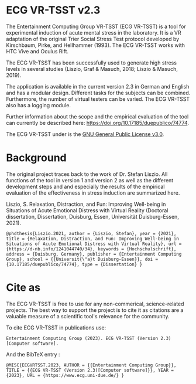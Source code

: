 # ECG VR-TSST v2.3

The Entertainment Computing Group VR-TSST (ECG VR-TSST) is a tool for experimental induction of acute mental stress in the laboratory. It is a VR adaptation of the original Trier Social Stress Test protocol developed by Kirschbaum, Pirke, and Hellhammer (1993). The ECG VR-TSST works with HTC Vive and Oculus Rift. 

The ECG VR-TSST has been successfully used to generate high stress levels in several studies (Liszio, Graf & Masuch, 2018; Liszio & Masuch, 2019). 

The application is available in the current version 2.3 in German and English and has a modular design. Different tasks for the subjects can be combined. Furthermore, the number of virtual testers can be varied. The ECG VR-TSST also has a logging module.

Further information about the scope and the empirical evaluation of the tool can currently be described here: https://doi.org/10.17185/duepublico/74774.

The ECG VR-TSST under is the [GNU General Public License v3.0](https://www.gnu.org/licenses/gpl-3.0.html). 

# Background
The original project traces back to the work of Dr. Stefan Liszio. All functions of the tool in version 1 and version 2 as well as the different development steps and and especially the results of the empirical evaluation of the effectiveness in stress induction are summarized here.

Liszio, S. Relaxation, Distraction, and Fun: Improving Well-being in Situations of Acute Emotional Distress with Virtual Reality (Doctoral dissertation, Dissertation, Duisburg, Essen, Universität Duisburg-Essen, 2021).

`@phdthesis{Liszio.2021,
 author = {Liszio, Stefan},
 year = {2021},
 title = {Relaxation, Distraction, and Fun: Improving Well-being in Situations of Acute Emotional Distress with Virtual Reality},
 url = {https://d-nb.info/1241044740/34},
 keywords = {Hochschulschrift},
 address = {Duisburg, Germany},
 publisher = {Entertainment Computing Group},
 school = {{Universit{\"a}t Duisburg-Essen}},
 doi = {10.17185/duepublico/74774},
 type = {Dissertation}
}`

# Cite as
The ECG VR-TSST is free to use for any non-commerical, science-related projects. The best way to support the project is to cite it as citations are a valuable measure of a scientific tool's relevance for the community.

To cite ECG VR-TSST in publications use:

`Entertainment Computing Group (2023). ECG VR-TSST (Version 2.3)[Computer software].`

And the BibTeX entry :

`@MISC{ECGVRTSST.2023,
 AUTHOR = {{Entertainment Computing Group}},
 TITLE = {{ECG VR-TSST (Version 2.3)[Computer software]}},
 YEAR = {2023},
 URL = {https://www.ecg.uni-due.de/}
}`
